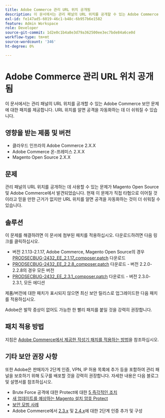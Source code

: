 ```yaml
---
title: Adobe Commerce 관리 URL 위치 공개됨
description: 이 문서에서는 관리 패널의 URL 위치를 공개할 수 있는 Adobe Commerce 보안 문제에 대한 패치를 제공합니다. URL 위치를 알면 공격을 자동화하는 데 더 쉬워질 수 있습니다.
exl-id: fe147ad5-6019-46c1-b48c-6b957b6e1582
feature: Admin Workspace
role: Developer
source-git-commit: 1d2e0c1b4a8e3d79a362500ee3ec7bde84a6ce0d
workflow-type: tm+mt
source-wordcount: '346'
ht-degree: 0%

---
```


# Adobe Commerce 관리 URL 위치 공개됨

이 문서에서는 관리 패널의 URL 위치를 공개할 수 있는 Adobe Commerce 보안 문제에 대한 패치를 제공합니다. URL 위치를 알면 공격을 자동화하는 데 더 쉬워질 수 있습니다.

## 영향을 받는 제품 및 버전

* 클라우드 인프라의 Adobe Commerce 2.X.X
* Adobe Commerce 온-프레미스 2.X.X
* Magento Open Source 2.X.X

## 문제

관리 패널의 URL 위치를 공개하는 데 사용할 수 있는 문제가 Magento Open Source 및 Adobe Commerce에서 발견되었습니다. 현재 이 문제가 직접 타협으로 이어질 것이라고 믿을 만한 근거가 없지만 URL 위치를 알면 공격을 자동화하는 것이 더 쉬워질 수 있습니다.

## 솔루션

이 문제를 해결하려면 이 문서에 첨부된 패치를 적용하십시오. 다운로드하려면 다음 링크를 클릭하십시오.

* 버전 2.1.13-2.1.17, Adobe Commerce, Magento Open Source의 경우 [PRODSECBUG-2432\_EE\_2.1.17\_composer.patch](assets/PRODSECBUG-2432_EE_2.1.17_composer.patch.zip) 다운로드
* [PRODSECBUG-2432\_EE\_2.2.8\_composer.patch](assets/PRODSECBUG-2432_EE_2.2.8_composer.patch.zip) 다운로드 - 버전 2.2.0-2.2.8의 경우 모든 버전
* [PRODSECBUG-2432\_EE\_2.3.1\_composer.patch](assets/PRODSECBUG-2432_EE_2.3.1_composer.patch.zip) 다운로드 - 버전 2.3.0-2.3.1, 모든 에디션

제품/버전에 대한 패치가 표시되지 않으면 최신 보안 릴리스로 업그레이드한 다음 패치를 적용하십시오.

Adobe은 발작 증상이 없어도 가능한 한 빨리 패치를 붙일 것을 강력히 권장합니다.

## 패치 적용 방법

지침은 [Adobe Commerce에서 제공한 작성기 패치를 적용하는 방법](/help/how-to/general/how-to-apply-a-composer-patch-provided-by-magento.md)을 참조하십시오.

## 기타 보안 권장 사항

또한 Adobe은 판매자가 2단계 인증, VPN, IP 허용 목록에 추가 등을 포함하여 관리 패널을 보호하기 위해 도구를 배포할 것을 강력히 권장합니다. 자세한 내용은 다음 블로그 및 설명서를 참조하십시오.

* Brute Force 공격에 대한 Protect에 대한 [5 즉각적인 조치](https://magento.com/security/best-practices/5-immediate-actions-protect-against-brute-force-attacks)
* [새 업데이트를 예상하는 Magento 설치 암호 Protect](https://magento.com/security/best-practices/protect-your-magento-installation-password-guessing-new-update)
* [보안 모범 사례](https://magento.com/security/best-practices/security-best-practices)
* Adobe Commerce에서 [2.3.x](https://docs.magento.com/user-guide/v2.3/stores/security-two-factor-authentication.html) 및 [2.4.x](https://docs.magento.com/user-guide/stores/security-two-factor-authentication.html)에 대한 2단계 인증 추가 및 구성
